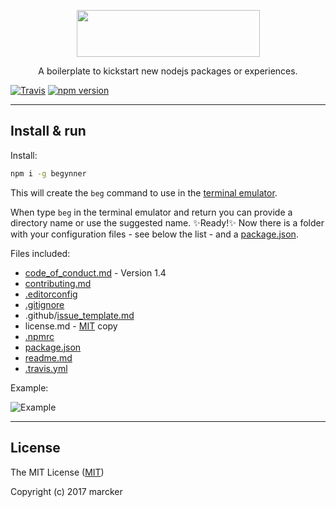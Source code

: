 <p align="center">
  <img src="https://raw.githubusercontent.com/marcker/begynner/master/assets/images/logo-begynner.png" width="293" height="75">
</p>

<p align="center">A boilerplate to kickstart new nodejs packages or experiences.</p>

[![Travis](https://img.shields.io/travis/marcker/begynner.svg)](https://travis-ci.org/marcker/begynner)
[![npm version](https://img.shields.io/npm/v/begynner.svg)](https://www.npmjs.com/package/begynner)

---

## Install & run

Install:

```bash
npm i -g begynner
```

This will create the `beg` command to use in the [terminal emulator](https://en.wikipedia.org/wiki/Terminal_emulator).

When type `beg` in the terminal emulator and return you can provide a directory name or use the suggested name. :sparkles:Ready!:sparkles: Now there is a folder with your configuration files - see below the list - and a [package.json](https://docs.npmjs.com/files/package.json).

Files included:

- [code_of_conduct.md](https://opensource.guide/code-of-conduct/) - Version 1.4
- [contributing.md](https://github.com/blog/1184-contributing-guidelines)
- [.editorconfig](http://editorconfig.org/)
- [.gitignore](https://git-scm.com/docs/gitignore)
- .github/[issue_template.md](https://github.com/blog/2111-issue-and-pull-request-templates)
- license.md - [MIT](https://opensource.org/licenses/MIT) copy
- [.npmrc](https://docs.npmjs.com/files/npmrc)
- [package.json](https://docs.npmjs.com/files/package.json)
- [readme.md](https://en.wikipedia.org/wiki/README)
- [.travis.yml](https://docs.travis-ci.com/user/getting-started/#To-get-started-with-Travis-CI)

Example:

![Example](https://raw.githubusercontent.com/marcker/begynner/master/assets/images/example.png)

---

## License

The MIT License ([MIT](https://github.com/marcker/begynner/blob/master/license.md))

Copyright (c) 2017 marcker
